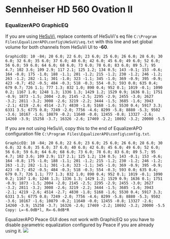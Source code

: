 # Sennheiser HD 560 Ovation II
### EqualizerAPO GraphicEQ
If you are using [HeSuVi](https://sourceforge.net/projects/hesuvi/), replace contents of HeSuVi's eq file `C:\Program Files\EqualizerAPO\config\HeSuVi\eq.txt` with this line and set global volume for both channels from HeSuVi UI to **-60**.
```
GraphicEQ: 10 -84; 20 6.0; 22 6.0; 23 6.0; 25 6.0; 26 6.0; 28 6.0; 30 6.0; 32 6.0; 35 6.0; 37 6.0; 40 6.0; 42 6.0; 45 6.0; 49 6.0; 52 6.0; 56 6.0; 59 6.0; 64 6.0; 68 6.0; 73 6.0; 78 6.0; 83 6.0; 89 5.7; 95 4.7; 102 3.6; 109 2.9; 117 2.1; 125 1.2; 134 0.5; 143 -0.1; 153 -0.6; 164 -0.8; 175 -1.0; 188 -1.1; 201 -1.2; 215 -1.2; 230 -1.2; 246 -1.2; 263 -1.2; 282 -1.1; 301 -1.0; 323 -1.1; 345 -1.0; 369 -0.9; 395 -0.9; 423 -0.7; 452 -0.5; 484 -0.3; 518 -0.3; 554 -0.3; 593 0.0; 635 0.4; 679 0.7; 726 1.1; 777 1.3; 832 1.0; 890 0.4; 952 0.1; 1019 -0.1; 1090 0.2; 1167 1.0; 1248 1.3; 1336 1.3; 1429 1.2; 1529 0.9; 1636 0.1; 1751 -0.9; 1873 -1.5; 2004 -2.0; 2145 -2.5; 2295 -2.9; 2455 -3.0; 2627 -3.2; 2811 -3.2; 3008 -2.6; 3219 -2.2; 3444 -1.5; 3685 -1.6; 3943 -2.1; 4219 -2.6; 4514 -2.7; 4830 -1.8; 5168 -1.6; 5530 0.4; 5917 3.3; 6331 3.5; 6775 0.8; 7249 -2.0; 7756 -4.6; 8299 -5.8; 8880 -5.3; 9502 -3.6; 10167 -1.6; 10879 -0.2; 11640 -0.0; 12455 -0.8; 13327 -2.6; 14260 -3.9; 15258 -3.7; 16326 -2.6; 17469 -2.2; 18692 -3.2; 20000 -5.5
```
If you are not using HeSuVi, copy this to the end of EqualizerAPO configuration file `C:\Program Files\EqualizerAPO\config\config.txt`.
```
GraphicEQ: 10 -84; 20 6.0; 22 6.0; 23 6.0; 25 6.0; 26 6.0; 28 6.0; 30 6.0; 32 6.0; 35 6.0; 37 6.0; 40 6.0; 42 6.0; 45 6.0; 49 6.0; 52 6.0; 56 6.0; 59 6.0; 64 6.0; 68 6.0; 73 6.0; 78 6.0; 83 6.0; 89 5.7; 95 4.7; 102 3.6; 109 2.9; 117 2.1; 125 1.2; 134 0.5; 143 -0.1; 153 -0.6; 164 -0.8; 175 -1.0; 188 -1.1; 201 -1.2; 215 -1.2; 230 -1.2; 246 -1.2; 263 -1.2; 282 -1.1; 301 -1.0; 323 -1.1; 345 -1.0; 369 -0.9; 395 -0.9; 423 -0.7; 452 -0.5; 484 -0.3; 518 -0.3; 554 -0.3; 593 0.0; 635 0.4; 679 0.7; 726 1.1; 777 1.3; 832 1.0; 890 0.4; 952 0.1; 1019 -0.1; 1090 0.2; 1167 1.0; 1248 1.3; 1336 1.3; 1429 1.2; 1529 0.9; 1636 0.1; 1751 -0.9; 1873 -1.5; 2004 -2.0; 2145 -2.5; 2295 -2.9; 2455 -3.0; 2627 -3.2; 2811 -3.2; 3008 -2.6; 3219 -2.2; 3444 -1.5; 3685 -1.6; 3943 -2.1; 4219 -2.6; 4514 -2.7; 4830 -1.8; 5168 -1.6; 5530 0.4; 5917 3.3; 6331 3.5; 6775 0.8; 7249 -2.0; 7756 -4.6; 8299 -5.8; 8880 -5.3; 9502 -3.6; 10167 -1.6; 10879 -0.2; 11640 -0.0; 12455 -0.8; 13327 -2.6; 14260 -3.9; 15258 -3.7; 16326 -2.6; 17469 -2.2; 18692 -3.2; 20000 -5.5
Copy: L=-6.0dB*l, R=-6.0dB*R
```
EqualizerAPO Peace GUI does not work with GraphicEQ so you have to disable parametric equalization configured by Peace if you are already using it.
![](https://raw.githubusercontent.com/jaakkopasanen/AutoEq/master/results/Sonoma%20Model%20One/innerfidelity/onear/Sennheiser%20HD%20560%20Ovation%20II/Sennheiser%20HD%20560%20Ovation%20II.png)
